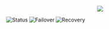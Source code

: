 


<p align="center">
  <img src="https://readme-typing-svg.herokuapp.com?size=22&duration=4000&color=00C7B7&center=true&vCenter=true&width=650&lines=High+Availability+%2F+Digestor+Recovery;" />
</p>

![Status](https://img.shields.io/badge/Uptime-99.99%25-brightgreen)
![Failover](https://img.shields.io/badge/Failover-Auto-blue)
![Recovery](https://img.shields.io/badge/Recovery-Instant-orange)
